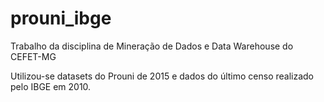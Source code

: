 # prouni_ibge

Trabalho da disciplina de Mineração de Dados e Data Warehouse do CEFET-MG

Utilizou-se datasets do Prouni de 2015 e dados do último censo realizado pelo IBGE em 2010.
